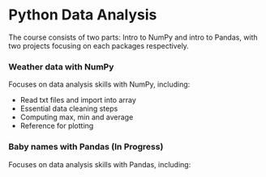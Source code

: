 # Python Data Analysis

The course consists of two parts: Intro to NumPy and intro to Pandas, with two projects focusing on each packages respectively.

### Weather data with NumPy

Focuses on data analysis skills with NumPy, including:
- Read txt files and import into array
- Essential data cleaning steps
- Computing max, min and average
- Reference for plotting

### Baby names with Pandas (In Progress)

Focuses on data analysis skills with Pandas, including:
